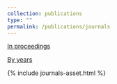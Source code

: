```yaml
---
collection: publications
type: ""
permalink: /publications/journals
---
```


[In proceedings](proceedings.html)

[By years](byyears.html)


{% include journals-asset.html %}
